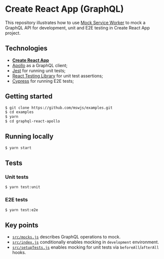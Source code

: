 # Create React App (GraphQL)

This repository illustrates how to use [Mock Service Worker](https://github.com/mswjs/msw) to mock a GraphQL API for development, unit and E2E testing in Create React App project.

## Technologies

- [**Create React App**](https://create-react-app.dev)
- [Apollo](https://www.apollographql.com) as a GraphQL client;
- [Jest](https://jestjs.io) for running unit tests;
- [React Testing Library](https://github.com/testing-library/react-testing-library) for unit test assertions;
- [Cypress](https://cypress.io) for running E2E tests;

## Getting started

```bash
$ git clone https://github.com/mswjs/examples.git
$ cd examples
$ yarn
$ cd graphql-react-apollo
```

## Running locally

```bash
$ yarn start
```

## Tests

### Unit tests

```bash
$ yarn test:unit
```

### E2E tests

```bash
$ yarn test:e2e
```

## Key points

- [`src/mocks.js`](src/mocks.js) describes GraphQL operations to mock.
- [`src/index.js`](src/index.js) conditionally enables mocking in `development` environment.
- [`src/setupTests.js`](src/setupTests.js) enables mocking for unit tests via `beforeAll`/`afterAll` hooks.
